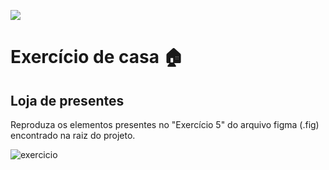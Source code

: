 ![](https://i.imgur.com/xG74tOh.png)

# Exercício de casa 🏠

## Loja de presentes

Reproduza os elementos presentes no "Exercício 5" do arquivo figma (.fig) encontrado na raiz do projeto.

![exercicio](https://i.imgur.com/UFhSgi5.png)

